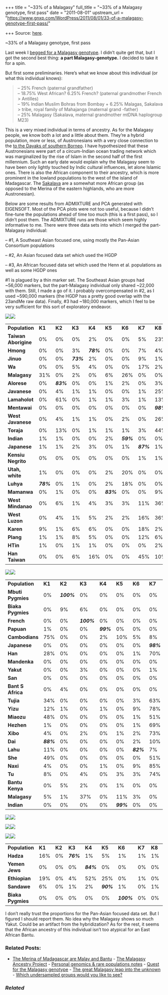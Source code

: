 +++
title = "~33% of a Malagasy"
full_title = "~33% of a Malagasy genotype, first pass"
date = "2011-08-01"
upstream_url = "https://www.gnxp.com/WordPress/2011/08/01/33-of-a-malagasy-genotype-first-pass/"

+++
Source: [here](https://www.gnxp.com/WordPress/2011/08/01/33-of-a-malagasy-genotype-first-pass/).

~33% of a Malagasy genotype, first pass

Last week I [begged for a Malagasy genotype](http://blogs.discovermagazine.com/gnxp/2011/07/quest-for-the-malagasy-genotype/). I didn’t quite get that, but I got the second best thing: **a part Malagasy-genotype.** I decided to take it for a spin.

But first some preliminaries. Here’s what we know about this individual (or what this individual knows):

> – 25% French (paternal grandfather)  
> – 18.75% West African? 6.25% French? (paternal grandmother French > Antilles)  
> – 19% Indian Muslim Bohras from Bombay + 6.25% Malagas, Sakalava > tribe, royal family of Mahajanga (maternal grand -father)  
> – 25% Malagasy (Sakalava, maternal grandmother mtDNA haplogroup M23)

This is a very mixed individual in terms of ancestry. As for the Malagasy people, we know both a lot and a little about them. They’re a hybrid population, more or less, of Austronesians with a very close connection to the [to the Dayaks of southern Borneo](https://en.wikipedia.org/wiki/East_Barito_languages). I have hypothesized that these Austronesians were part of a circum-Indian ocean trading network which was marginalized by the rise of Islam in the second half of the first millennium. Such an early date would explain why the Malagasy seem to have been only lightly touched by Indic cultural influences, let alone Islamic ones. There is also the African component to their ancestry, which is more prominent in the lowland populations to the west of the island of Madagascar. The [Sakalava](https://en.wikipedia.org/wiki/Sakalava_people) are a somewhat more African group (as opposed to the Merina of the eastern highlands, who are more Austronesian).

Below are some results from ADMIXTURE and PCA generated with EIGENSOFT. Most of the PCA plots were not too useful, because I didn’t fine-tune the populations ahead of time too much (this is a first pass), so I didn’t post them. The ADMIXTURE runs are those which seem highly informative to me. There were three data sets into which I merged the part-Malagasy individual:

– \#1, A Southeast Asian focused one, using mostly the Pan-Asian Consortium populations

– \#2, An Asian focused data set which used the HGDP

– \#3, An African focused data set which used the Henn et al. populations as well as some HGDP ones

  
\#1 is plagued by a thin marker set. The Southeast Asian groups had \~56,000 markers, but the part-Malagasy individual only shared \~22,000 with them. Still, I made a go of it. I probably overcompensated in \#2, as I used \~590,000 markers (the HGDP has a pretty good overlap with the 23andMe raw data). Finally, \#3 had \~180,000 markers, which I feel to be very sufficient for this sort of exploratory endeavor.

[![](https://i0.wp.com/blogs.discovermagazine.com/gnxp/files/2011/07/PA_MA_K13.png?resize=538%2C538)![](https://i0.wp.com/blogs.discovermagazine.com/gnxp/files/2011/07/PA_MA_K13.png?resize=538%2C538)](https://i0.wp.com/blogs.discovermagazine.com/gnxp/files/2011/07/PA_MA_K13.png)

|                      |           |           |           |           |           |           |           |           |           |           |           |           |           |
|----------------------|-----------|-----------|-----------|-----------|-----------|-----------|-----------|-----------|-----------|-----------|-----------|-----------|-----------|
| **Population**       | **K1**    | **K2**    | **K3**    | **K4**    | **K5**    | **K6**    | **K7**    | **K8**    | **K9**    | **K10**   | **K11**   | **K12**   | **K13**   |
| **Taiwan Aborigine** | 0%        | 0%        | 0%        | 2%        | 0%        | 0%        | 5%        | 23%       | ***69%*** | 0%        | 0%        | 0%        | 0%        |
| **Hmong**            | 0%        | 0%        | 3%        | ***78%*** | 0%        | 0%        | 7%        | 4%        | 3%        | 2%        | 0%        | 0%        | 2%        |
| **Jinuo**            | 0%        | 0%        | ***73%*** | 2%        | 0%        | 0%        | 9%        | 1%        | 1%        | 3%        | 1%        | 0%        | 9%        |
| **Wa**               | 0%        | 0%        | 5%        | 4%        | 0%        | 0%        | 17%       | 2%        | 1%        | 7%        | 0%        | 0%        | ***63%*** |
| **Malagasy**         | 31%       | 0%        | 2%        | 0%        | 6%        | 26%       | 0%        | 0%        | 0%        | 2%        | 31%       | 0%        | 3%        |
| **Alorese**          | 0%        | ***83%*** | 0%        | 0%        | 1%        | 2%        | 0%        | 3%        | 2%        | 0%        | 0%        | 8%        | 0%        |
| **Javanese**         | 0%        | 4%        | 1%        | 1%        | 0%        | 0%        | 1%        | 25%       | 8%        | 22%       | 1%        | 5%        | 32%       |
| **Lamaholot**        | 0%        | 61%       | 0%        | 1%        | 1%        | 3%        | 1%        | 13%       | 7%        | 2%        | 0%        | 8%        | 2%        |
| **Mentawai**         | 0%        | 0%        | 0%        | 0%        | 0%        | 0%        | 0%        | ***98%*** | 0%        | 1%        | 0%        | 0%        | 0%        |
| **West Javanese**    | 0%        | 4%        | 1%        | 1%        | 0%        | 2%        | 0%        | 26%       | 9%        | 22%       | 1%        | 4%        | 31%       |
| **Toraja**           | 0%        | 13%       | 0%        | 1%        | 1%        | 1%        | 3%        | 44%       | 21%       | 7%        | 0%        | 2%        | 5%        |
| **Indian**           | 1%        | 1%        | 0%        | 0%        | 2%        | ***59%*** | 0%        | 0%        | 0%        | 1%        | 25%       | 1%        | 11%       |
| **Japanese**         | 1%        | 1%        | 2%        | 3%        | 0%        | 1%        | ***87%*** | 1%        | 1%        | 1%        | 0%        | 0%        | 1%        |
| **Kensiu Negrito**   | 0%        | 0%        | 0%        | 0%        | 0%        | 0%        | 1%        | 1%        | 1%        | 2%        | 0%        | ***90%*** | 4%        |
| **Utah, white**      | 1%        | 0%        | 0%        | 0%        | 2%        | 20%       | 0%        | 0%        | 0%        | 0%        | ***74%*** | 0%        | 3%        |
| **Luhya**            | ***78%*** | 0%        | 1%        | 0%        | 2%        | 18%       | 0%        | 0%        | 0%        | 0%        | 1%        | 0%        | 0%        |
| **Mamanwa**          | 0%        | 1%        | 0%        | 0%        | ***83%*** | 0%        | 0%        | 9%        | 3%        | 0%        | 0%        | 2%        | 0%        |
| **West Mindanao**    | 0%        | 6%        | 1%        | 4%        | 3%        | 3%        | 11%       | 36%       | 24%       | 5%        | 2%        | 1%        | 4%        |
| **West Luzon**       | 0%        | 4%        | 1%        | 5%        | 2%        | 2%        | 16%       | 36%       | 24%       | 4%        | 1%        | 1%        | 4%        |
| **Karen**            | 9%        | 1%        | 6%        | 6%        | 0%        | 0%        | 18%       | 2%        | 1%        | 8%        | 0%        | 1%        | 50%       |
| **Plang**            | 1%        | 1%        | 8%        | 5%        | 0%        | 0%        | 12%       | 6%        | 2%        | 18%       | 1%        | 2%        | 43%       |
| **HTin**             | 1%        | 0%        | 1%        | 1%        | 0%        | 0%        | 0%        | 2%        | 0%        | ***84%*** | 1%        | 0%        | 10%       |
| **Han Taiwan**       | 0%        | 0%        | 6%        | 16%       | 0%        | 0%        | 45%       | 10%       | 13%       | 3%        | 0%        | 0%        | 7%        |

[![](https://i0.wp.com/blogs.discovermagazine.com/gnxp/files/2011/07/PA_HGDP_GIH.png?resize=605%2C605)![](https://i0.wp.com/blogs.discovermagazine.com/gnxp/files/2011/07/PA_HGDP_GIH.png?resize=605%2C605)](https://i0.wp.com/blogs.discovermagazine.com/gnxp/files/2011/07/PA_HGDP_GIH.png)

|                   |           |            |            |           |           |           |           |            |           |            |
|-------------------|-----------|------------|------------|-----------|-----------|-----------|-----------|------------|-----------|------------|
| **Population**    | **K1**    | **K2**     | **K3**     | **K4**    | **K5**    | **K6**    | **K7**    | **K8**     | **K9**    | **K10**    |
| **Mbuti Pygmies** | 0%        | ***100%*** | 0%         | 0%        | 0%        | 0%        | 0%        | 0%         | 0%        | 0%         |
| **Biaka Pygmies** | 0%        | 9%         | 6%         | 0%        | 0%        | 0%        | 0%        | 59%        | 0%        | 25%        |
| **French**        | 0%        | 0%         | ***100%*** | 0%        | 0%        | 0%        | 0%        | 0%         | 0%        | 0%         |
| **Papuan**        | 1%        | 0%         | 0%         | ***99%*** | 0%        | 0%        | 0%        | 0%         | 0%        | 0%         |
| **Cambodians**    | 75%       | 0%         | 0%         | 2%        | 10%       | 5%        | 8%        | 0%         | 1%        | 0%         |
| **Japanese**      | 0%        | 0%         | 0%         | 0%        | 0%        | 0%        | ***98%*** | 0%         | 1%        | 0%         |
| **Han**           | 28%       | 0%         | 0%         | 0%        | 0%        | 1%        | 70%       | 0%         | 1%        | 0%         |
| **Mandenka**      | 0%        | 0%         | 0%         | 0%        | 0%        | 0%        | 0%        | 0%         | 0%        | ***100%*** |
| **Yakut**         | 0%        | 0%         | 3%         | 0%        | 0%        | 0%        | 1%        | 0%         | ***95%*** | 0%         |
| **San**           | 0%        | 0%         | 0%         | 0%        | 0%        | 0%        | 0%        | ***100%*** | 0%        | 0%         |
| **Bant S Africa** | 0%        | 4%         | 0%         | 0%        | 0%        | 0%        | 0%        | 23%        | 0%        | 73%        |
| **Tujia**         | 34%       | 0%         | 0%         | 0%        | 0%        | 3%        | 63%       | 0%         | 0%        | 0%         |
| **Yizu**          | 12%       | 1%         | 0%         | 1%        | 0%        | 9%        | 78%       | 0%         | 0%        | 0%         |
| **Miaozu**        | 48%       | 0%         | 0%         | 0%        | 0%        | 1%        | 51%       | 0%         | 0%        | 0%         |
| **Hezhen**        | 1%        | 0%         | 0%         | 0%        | 0%        | 1%        | 69%       | 0%         | 29%       | 0%         |
| **Xibo**          | 4%        | 0%         | 2%         | 0%        | 1%        | 2%        | 73%       | 0%         | 18%       | 0%         |
| **Dai**           | ***88%*** | 0%         | 0%         | 0%        | 0%        | 2%        | 10%       | 0%         | 0%        | 0%         |
| **Lahu**          | 11%       | 0%         | 0%         | 0%        | 0%        | ***82%*** | 7%        | 0%         | 0%        | 0%         |
| **She**           | 49%       | 0%         | 0%         | 0%        | 0%        | 0%        | 51%       | 0%         | 0%        | 0%         |
| **Naxi**          | 4%        | 0%         | 0%         | 1%        | 0%        | 9%        | 85%       | 0%         | 1%        | 0%         |
| **Tu**            | 8%        | 0%         | 4%         | 0%        | 3%        | 3%        | 74%       | 0%         | 7%        | 0%         |
| **Bantu Kenya**   | 0%        | 5%         | 2%         | 0%        | 1%        | 0%        | 0%        | 7%         | 0%        | 84%        |
| **Malagasy**      | 5%        | 1%         | 37%        | 0%        | 11%       | 3%        | 0%        | 4%         | 4%        | 36%        |
| **Indian**        | 0%        | 0%         | 0%         | 0%        | ***99%*** | 0%        | 0%        | 0%         | 0%        | 0%         |

[![](https://i0.wp.com/blogs.discovermagazine.com/gnxp/files/2011/07/PA_AFRO_K10.png?resize=605%2C605)![](https://i0.wp.com/blogs.discovermagazine.com/gnxp/files/2011/07/PA_AFRO_K10.png?resize=605%2C605)](https://i0.wp.com/blogs.discovermagazine.com/gnxp/files/2011/07/PA_AFRO_K10.png)

[![](https://i0.wp.com/blogs.discovermagazine.com/gnxp/files/2011/07/PCA3by1.png?resize=605%2C605)![](https://i0.wp.com/blogs.discovermagazine.com/gnxp/files/2011/07/PCA3by1.png?resize=605%2C605)](https://i0.wp.com/blogs.discovermagazine.com/gnxp/files/2011/07/PCA3by1.png)

[![](https://i0.wp.com/blogs.discovermagazine.com/gnxp/files/2011/07/PCA4by1.png?resize=605%2C605)![](https://i0.wp.com/blogs.discovermagazine.com/gnxp/files/2011/07/PCA4by1.png?resize=605%2C605)](https://i0.wp.com/blogs.discovermagazine.com/gnxp/files/2011/07/PCA4by1.png)

|                   |           |            |           |           |           |            |            |           |           |           |
|-------------------|-----------|------------|-----------|-----------|-----------|------------|------------|-----------|-----------|-----------|
| **Population**    | **K1**    | **K2**     | **K3**    | **K4**    | **K5**    | **K6**     | **K7**     | **K8**    | **K9**    | **K10**   |
| **Hadza**         | 16%       | 0%         | ***76%*** | 1%        | 5%        | 1%         | 1%         | 1%        | 0%        | 0%        |
| **Yemen Jews**    | 0%        | 0%         | 0%        | ***84%*** | 0%        | 0%         | 0%         | 0%        | 0%        | 15%       |
| **Ethiopian**     | 19%       | 0%         | 4%        | 52%       | 25%       | 0%         | 1%         | 0%        | 0%        | 0%        |
| **Sandawe**       | 6%        | 0%         | 1%        | 2%        | ***90%*** | 1%         | 0%         | 1%        | 0%        | 0%        |
| **Biaka Pygmies** | 0%        | 0%         | 0%        | 0%        | 0%        | ***100%*** | 0%         | 0%        | 0%        | 0%        | | **Mbuti Pygmies** | 0%        | 0%         | 0%        | 0%        | 0%        | 0%         | ***100%*** | 0%        | 0%        | 0%        | | **French**        | 0%        | 0%         | 0%        | 20%       | 0%        | 0%         | 0%         | 0%        | 1%        | ***80%*** | | **Cambodians**    | 0%        | ***100%*** | 0%        | 0%        | 0%        | 0%         | 0%         | 0%        | 0%        | 0%        | | **Mandenka**      | ***98%*** | 0%         | 0%        | 0%        | 0%        | 1%         | 0%         | 0%        | 0%        | 0%        | | **Yoruba**        | 96%       | 0%         | 0%        | 0%        | 0%        | 4%         | 0%         | 0%        | 0%        | 0%        | | **Bant S Africa** | 72%       | 0%         | 0%        | 0%        | 0%        | 9%         | 1%         | 17%       | 0%        | 0%        | | **Bantu Kenya**   | 77%       | 0%         | 1%        | 2%        | 12%       | 5%         | 2%         | 0%        | 0%        | 0%        | | **Malagasy**      | 32%       | 13%        | 0%        | 3%        | 5%        | 4%         | 1%         | 0%        | 7%        | 36%       | | **Luhya**         | 77%       | 0%         | 2%        | 1%        | 12%       | 5%         | 3%         | 0%        | 0%        | 0%        | | **Indian**        | 0%        | 1%         | 0%        | 0%        | 0%        | 0%         | 0%         | 0%        | ***99%*** | 0%        | | **San**           | 8%        | 2%         | 0%        | 1%        | 0%        | 1%         | 0%         | ***79%*** | 3%        | 6%        |

I don’t really trust the proportions for the Pan-Asian focused data set. But I figured I should report them. No idea why the Malagasy shows so much Yakut. Could be an artifact from the hybridization? As for the rest, it seems that the African ancestry of this individual isn’t too atypical for an East African Bantu.

### Related Posts:

- [The Merina of Madagascar are Malay and
  Bantu](https://www.gnxp.com/WordPress/2011/09/09/the-merina-of-madagascar-are-malay-and-bantu/) - [The Malagasy Ancestry
  Project](https://www.gnxp.com/WordPress/2012/05/10/the-malagasy-ancestry-project/) - [Personal genomics & rare populations
  notes](https://www.gnxp.com/WordPress/2011/09/14/personal-genomics-rare-populations-notes/) - [Quest for the Malagasy
  genotype](https://www.gnxp.com/WordPress/2011/07/28/quest-for-the-malagasy-genotype/) - [The great Malagasy leap into the
  unknown](https://www.gnxp.com/WordPress/2012/09/24/the-great-malagasy-leap-into-the-unknown/) - [Which undersampled groups would you like to
  see?](https://www.gnxp.com/WordPress/2011/09/09/which-undersampled-groups-would-you-like-to-see/)

### *Related*

[](https://www.addtoany.com/add_to/facebook?linkurl=https%3A%2F%2Fwww.gnxp.com%2FWordPress%2F2011%2F08%2F01%2F33-of-a-malagasy-genotype-first-pass%2F&linkname=~33%25%20of%20a%20Malagasy%20genotype%2C%20first%20pass "Facebook")[](https://www.addtoany.com/add_to/twitter?linkurl=https%3A%2F%2Fwww.gnxp.com%2FWordPress%2F2011%2F08%2F01%2F33-of-a-malagasy-genotype-first-pass%2F&linkname=~33%25%20of%20a%20Malagasy%20genotype%2C%20first%20pass "Twitter")[](https://www.addtoany.com/add_to/email?linkurl=https%3A%2F%2Fwww.gnxp.com%2FWordPress%2F2011%2F08%2F01%2F33-of-a-malagasy-genotype-first-pass%2F&linkname=~33%25%20of%20a%20Malagasy%20genotype%2C%20first%20pass "Email")[](https://www.addtoany.com/share)
